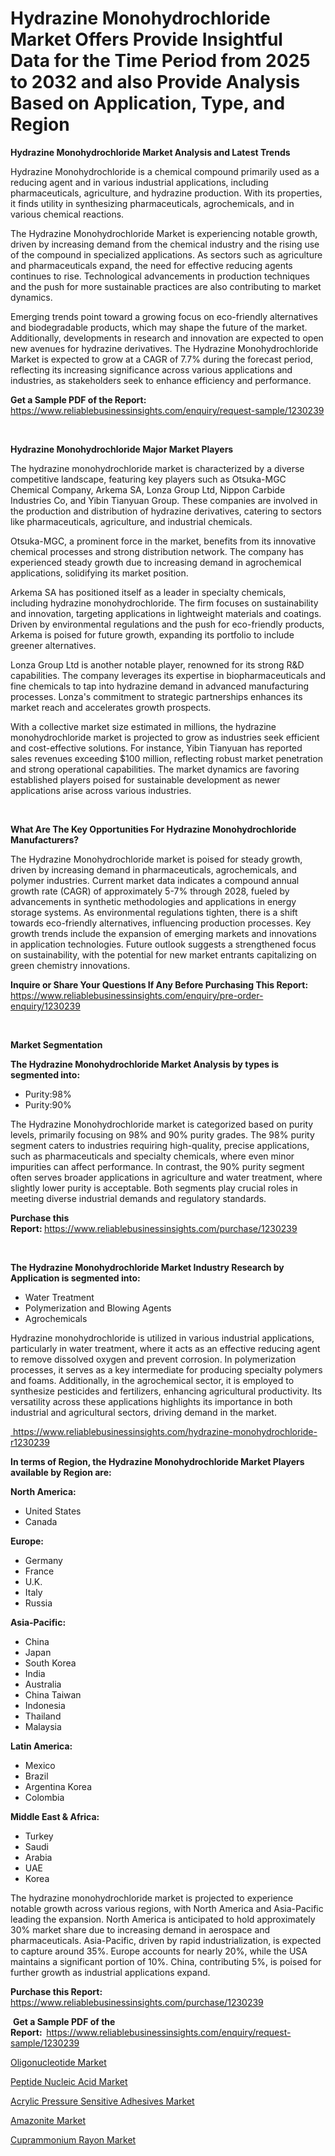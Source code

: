 <p><h1>Hydrazine Monohydrochloride Market Offers Provide Insightful Data for the Time Period from 2025 to 2032 and also Provide Analysis Based on Application, Type, and Region</h1></p><p><strong>Hydrazine Monohydrochloride Market Analysis and Latest Trends</strong></p>
<p><p>Hydrazine Monohydrochloride is a chemical compound primarily used as a reducing agent and in various industrial applications, including pharmaceuticals, agriculture, and hydrazine production. With its properties, it finds utility in synthesizing pharmaceuticals, agrochemicals, and in various chemical reactions.</p><p>The Hydrazine Monohydrochloride Market is experiencing notable growth, driven by increasing demand from the chemical industry and the rising use of the compound in specialized applications. As sectors such as agriculture and pharmaceuticals expand, the need for effective reducing agents continues to rise. Technological advancements in production techniques and the push for more sustainable practices are also contributing to market dynamics.</p><p>Emerging trends point toward a growing focus on eco-friendly alternatives and biodegradable products, which may shape the future of the market. Additionally, developments in research and innovation are expected to open new avenues for hydrazine derivatives. The Hydrazine Monohydrochloride Market is expected to grow at a CAGR of 7.7% during the forecast period, reflecting its increasing significance across various applications and industries, as stakeholders seek to enhance efficiency and performance.</p></p>
<p><strong>Get a Sample PDF of the Report:&nbsp;</strong> <a href="https://www.reliablebusinessinsights.com/enquiry/request-sample/1230239?utm_campaign=60&utm_medium=2&utm_source=Github&utm_content=ia&utm_term=01042025&utm_id=hydrazine-monohydrochloride">https://www.reliablebusinessinsights.com/enquiry/request-sample/1230239</a></p>
<p>&nbsp;</p>
<p><strong>Hydrazine Monohydrochloride Major Market Players</strong></p>
<p><p>The hydrazine monohydrochloride market is characterized by a diverse competitive landscape, featuring key players such as Otsuka-MGC Chemical Company, Arkema SA, Lonza Group Ltd, Nippon Carbide Industries Co, and Yibin Tianyuan Group. These companies are involved in the production and distribution of hydrazine derivatives, catering to sectors like pharmaceuticals, agriculture, and industrial chemicals.</p><p>Otsuka-MGC, a prominent force in the market, benefits from its innovative chemical processes and strong distribution network. The company has experienced steady growth due to increasing demand in agrochemical applications, solidifying its market position.</p><p>Arkema SA has positioned itself as a leader in specialty chemicals, including hydrazine monohydrochloride. The firm focuses on sustainability and innovation, targeting applications in lightweight materials and coatings. Driven by environmental regulations and the push for eco-friendly products, Arkema is poised for future growth, expanding its portfolio to include greener alternatives.</p><p>Lonza Group Ltd is another notable player, renowned for its strong R&D capabilities. The company leverages its expertise in biopharmaceuticals and fine chemicals to tap into hydrazine demand in advanced manufacturing processes. Lonza's commitment to strategic partnerships enhances its market reach and accelerates growth prospects.</p><p>With a collective market size estimated in millions, the hydrazine monohydrochloride market is projected to grow as industries seek efficient and cost-effective solutions. For instance, Yibin Tianyuan has reported sales revenues exceeding $100 million, reflecting robust market penetration and strong operational capabilities. The market dynamics are favoring established players poised for sustainable development as newer applications arise across various industries.</p></p>
<p>&nbsp;</p>
<p><strong>What Are The Key Opportunities For Hydrazine Monohydrochloride Manufacturers?</strong></p>
<p><p>The Hydrazine Monohydrochloride market is poised for steady growth, driven by increasing demand in pharmaceuticals, agrochemicals, and polymer industries. Current market data indicates a compound annual growth rate (CAGR) of approximately 5-7% through 2028, fueled by advancements in synthetic methodologies and applications in energy storage systems. As environmental regulations tighten, there is a shift towards eco-friendly alternatives, influencing production processes. Key growth trends include the expansion of emerging markets and innovations in application technologies. Future outlook suggests a strengthened focus on sustainability, with the potential for new market entrants capitalizing on green chemistry innovations.</p></p>
<p><strong>Inquire or Share Your Questions If Any Before Purchasing This Report:</strong> <a href="https://www.reliablebusinessinsights.com/enquiry/pre-order-enquiry/1230239?utm_campaign=60&utm_medium=2&utm_source=Github&utm_content=ia&utm_term=01042025&utm_id=hydrazine-monohydrochloride">https://www.reliablebusinessinsights.com/enquiry/pre-order-enquiry/1230239</a></p>
<p>&nbsp;</p>
<p><strong>Market Segmentation</strong></p>
<p><strong>The Hydrazine Monohydrochloride Market Analysis by types is segmented into:</strong></p>
<p><ul><li>Purity:98%</li><li>Purity:90%</li></ul></p>
<p><p>The Hydrazine Monohydrochloride market is categorized based on purity levels, primarily focusing on 98% and 90% purity grades. The 98% purity segment caters to industries requiring high-quality, precise applications, such as pharmaceuticals and specialty chemicals, where even minor impurities can affect performance. In contrast, the 90% purity segment often serves broader applications in agriculture and water treatment, where slightly lower purity is acceptable. Both segments play crucial roles in meeting diverse industrial demands and regulatory standards.</p></p>
<p><strong>Purchase this Report:&nbsp;</strong><a href="https://www.reliablebusinessinsights.com/purchase/1230239?utm_campaign=60&utm_medium=2&utm_source=Github&utm_content=ia&utm_term=01042025&utm_id=hydrazine-monohydrochloride">https://www.reliablebusinessinsights.com/purchase/1230239</a></p>
<p>&nbsp;</p>
<p><strong>The Hydrazine Monohydrochloride Market Industry Research by Application is segmented into:</strong></p>
<p><ul><li>Water Treatment</li><li>Polymerization and Blowing Agents</li><li>Agrochemicals</li></ul></p>
<p><p>Hydrazine monohydrochloride is utilized in various industrial applications, particularly in water treatment, where it acts as an effective reducing agent to remove dissolved oxygen and prevent corrosion. In polymerization processes, it serves as a key intermediate for producing specialty polymers and foams. Additionally, in the agrochemical sector, it is employed to synthesize pesticides and fertilizers, enhancing agricultural productivity. Its versatility across these applications highlights its importance in both industrial and agricultural sectors, driving demand in the market.</p></p>
<p><a href="https://www.reliablebusinessinsights.com/hydrazine-monohydrochloride-r1230239?utm_campaign=60&utm_medium=2&utm_source=Github&utm_content=ia&utm_term=01042025&utm_id=hydrazine-monohydrochloride">&nbsp;https://www.reliablebusinessinsights.com/hydrazine-monohydrochloride-r1230239</a></p>
<p><strong>In terms of Region, the Hydrazine Monohydrochloride Market Players available by Region are:</strong></p>
<p>
    <p> <strong> North America: </strong>
        <ul>
            <li>United States</li>
            <li>Canada</li>
        </ul>
        </p> 
    <p> <strong> Europe: </strong>
        <ul>
            <li>Germany</li>
            <li>France</li>
            <li>U.K.</li>
            <li>Italy</li>
            <li>Russia</li>
        </ul>
        </p> 
    <p> <strong> Asia-Pacific: </strong>
        <ul>
            <li>China</li>
            <li>Japan</li>
            <li>South Korea</li>
            <li>India</li>
            <li>Australia</li>
            <li>China Taiwan</li>
            <li>Indonesia</li>
            <li>Thailand</li>
            <li>Malaysia</li>
        </ul>
        </p> 
    <p> <strong> Latin America: </strong>
        <ul>
            <li>Mexico</li>
            <li>Brazil</li>
            <li>Argentina Korea</li>
            <li>Colombia</li>
        </ul>
        </p> 
    <p> <strong> Middle East & Africa: </strong>
        <ul>
            <li>Turkey</li>
            <li>Saudi</li>
            <li>Arabia</li>
            <li>UAE</li>
            <li>Korea</li>
        </ul>
    </p>
    </p>
<p><p>The hydrazine monohydrochloride market is projected to experience notable growth across various regions, with North America and Asia-Pacific leading the expansion. North America is anticipated to hold approximately 30% market share due to increasing demand in aerospace and pharmaceuticals. Asia-Pacific, driven by rapid industrialization, is expected to capture around 35%. Europe accounts for nearly 20%, while the USA maintains a significant portion of 10%. China, contributing 5%, is poised for further growth as industrial applications expand.</p></p>
<p><strong>Purchase this Report: </strong><a href="https://www.reliablebusinessinsights.com/purchase/1230239?utm_campaign=60&utm_medium=2&utm_source=Github&utm_content=ia&utm_term=01042025&utm_id=hydrazine-monohydrochloride">https://www.reliablebusinessinsights.com/purchase/1230239</a></p>
<p>&nbsp;<strong>Get a Sample PDF of the Report:&nbsp;&nbsp;</strong><a href="https://www.reliablebusinessinsights.com/enquiry/request-sample/1230239?utm_campaign=60&utm_medium=2&utm_source=Github&utm_content=ia&utm_term=01042025&utm_id=hydrazine-monohydrochloride">https://www.reliablebusinessinsights.com/enquiry/request-sample/1230239</a></p>
<p><strong></strong></p>
<p><p><a href="https://github.com/puhakhommabh/Market-Research-Report-List-1/blob/main/oligonucleotide-market.md?utm_campaign=60&utm_medium=2&utm_source=Github&utm_content=ia&utm_term=01042025&utm_id=hydrazine-monohydrochloride">Oligonucleotide Market</a></p><p><a href="https://github.com/mynaoanes/Market-Research-Report-List-1/blob/main/peptide-nucleic-acid-market.md?utm_campaign=60&utm_medium=2&utm_source=Github&utm_content=ia&utm_term=01042025&utm_id=hydrazine-monohydrochloride">Peptide Nucleic Acid Market</a></p><p><a href="https://github.com/ozolsgasko02/Market-Research-Report-List-1/blob/main/acrylic-pressure-sensitive-adhesives-market.md?utm_campaign=60&utm_medium=2&utm_source=Github&utm_content=ia&utm_term=01042025&utm_id=hydrazine-monohydrochloride">Acrylic Pressure Sensitive Adhesives Market</a></p><p><a href="https://github.com/borknyberg/Market-Research-Report-List-1/blob/main/amazonite-market.md?utm_campaign=60&utm_medium=2&utm_source=Github&utm_content=ia&utm_term=01042025&utm_id=hydrazine-monohydrochloride">Amazonite Market</a></p><p><a href="https://github.com/alrogikrosa/Market-Research-Report-List-1/blob/main/cuprammonium-rayon-market.md?utm_campaign=60&utm_medium=2&utm_source=Github&utm_content=ia&utm_term=01042025&utm_id=hydrazine-monohydrochloride">Cuprammonium Rayon Market</a></p></p>
